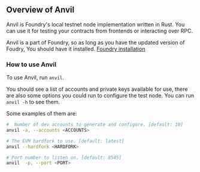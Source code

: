 ## Overview of Anvil

Anvil is Foundry's local testnet node implementation written in Rust. You can use it for testing your contracts from frontends or interacting over RPC.

Anvil is a part of Foundry, so as long as you have the updated version of Foudry, You should have it installed. [Foundry installation](../getting-started/installation.md)

### How to use Anvil

To use Anvil, run `anvil`.

You should see a list of accounts and private keys available for use, there are also some options you could run to configure the test node. You can run `anvil -h` to see them.

Some examples of them are:

```bash
#  Number of dev accounts to generate and configure. [default: 10]
anvil -a, --accounts <ACCOUNTS>

# The EVM hardfork to use. [default: latest]
anvil --hardfork <HARDFORK>

# Port number to listen on. [default: 8545]
anvil  -p, --port <PORT>
```

